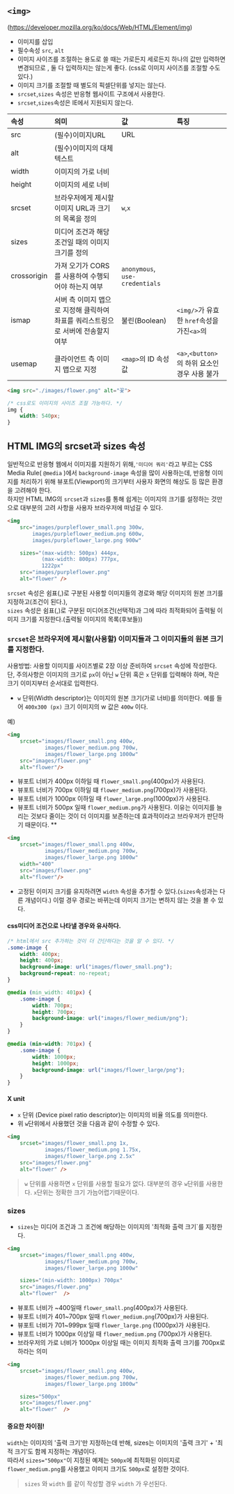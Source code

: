 ## ```<img>```
(https://developer.mozilla.org/ko/docs/Web/HTML/Element/img)

- 이미지를 삽입
- 필수속성 ```src```, ```alt```
- 이미지 사이즈를 조절하는 용도로 쓸 때는 가로든지 세로든지 하나의 값만 입력하면 변경되므로 , 둘 다 입력하지는 않는게 좋다.
(css로 이미지 사이즈를 조절할 수도 있다.)
- 이미지 크기를 조절할 때 별도의 픽셀단위를 넣지는 않는다. 
- ```srcset```,```sizes``` 속성은 반응형 웹사이트 구조에서 사용한다.
- ```srcset```,```sizes```속성은 IE에서 지원되지 않는다.

|속성|의미|값|특징|
|:--|:--|:--|:--|
|src|(필수)이미지URL|URL||
|alt|(필수)이미지의 대체텍스트|||
|width|이미지의 가로 너비|||
|height|이미지의 세로 너비|||
|srcset|브라우저에게 제시할 이미지 URL과 크기의 목록을 정의|```w```,```x```||
|sizes|미디어 조건과 해당 조건일 때의 이미지 크기를 정의|||
|crossorigin|가져 오기가 CORS를 사용하여 수행되어야 하는지 여부|```anonymous```, ```use-credentials```||
|ismap|서버 측 이미지 맵으로 지정해 클릭하여 좌표를 쿼리스트링으로 서버에 전송할지 여부|불린(Boolean)|```<img/>```가 유효한 ```href```속성을 가진```<a>```의 |
|usemap|클라이언트 측 이미지 맵으로 지정|```<map>```의 ID 속성 값|```<a>```,```<button>```의 하위 요소인 경우 사용 불가|


```html
<img src="./images/flower.png" alt="꽃">
```
```css
/* css로도 이미지의 사이즈 조절 가능하다. */
img {
    width: 540px;
}
```


## HTML IMG의 srcset과 sizes 속성

일반적으로 반응형 웹에서 이미지를 지원하기 위해,```'미디어 쿼리'```라고 부르는 CSS Media Rule( ```@media``` )에서 ```background-image``` 속성을 많이 사용하는데, 반응형 이미지를 처리하기 위해 뷰포트(Viewport)의 크기부터 사용자 화면의 해상도 등 많은 환경을 고려해야 한다.<br>
하지만 HTML IMG의 ```srcset```과 ```sizes```를 통해 쉽게는 이미지의 크기를 설정하는 것만으로 대부분의 고려 사항을 사용자 브라우저에 떠넘길 수 있다.

```html
<img
    src="images/purpleflower_small.png 300w,
        images/purpleflower_medium.png 600w,
        images/purpleflower_large.png 900w"

    sizes="(max-width: 500px) 444px,
           (max-width: 800px) 777px,
           1222px"
    src="images/purpleflower.png"
    alt="flower" />
```

```srcset``` 속성은 쉼표(,)로 구분된 사용할 이미지들의 경로와 해당 이미지의 원본 크기를 지정하고(조건이 된다.), <br>
```sizes``` 속성은 쉼표(,)로 구분된 미디어조건(선택적)과 그에 따라 최적화되어 출력될 이미지 크기를 지정한다.(출력될 이미지의 목록(후보들))

###  ```srcset```은  브라우저에 제시할(사용할) 이미지들과 그 이미지들의 원본 크기를 지정한다.
사용방법:
사용할 이미지를 사이즈별로 2장 이상 준비하여 ```srcset``` 속성에 작성한다.<br>
단, 주의사항은 이미지의 크기로 ```px```이 아닌 ```w``` 단위 혹은 ```x``` 단위를 입력해야 하며, 작은 크기 이미지부터 순서대로 입력한다.

- ```w``` 단위(Width descriptor)는 이미지의 원본 크기(가로 너비)를 의미한다. 예를 들어 ```400x300 (px)``` 크기 이미지의 w 값은 ```400w``` 이다.

예)
```html
<img
    srcset="images/flower_small.png 400w,
            images/flower_medium.png 700w,
            images/flower_large.png 1000w"
    src="images/flower.png"
    alt="flower"/>
```
- 뷰포트 너비가 400px 이하일 때 ```flower_small.png```(400px)가 사용된다.
- 뷰포트 너비가 700px 이하일 떄 ```flower_medium.png```(700px)가 사용된다.
- 뷰포트 너비가 1000px 이하일 때 ```flower_large.png```(1000px)가 사용된다.
- 뷰포트 너비가 500px 일때 ```flower_medium.png```가 사용된다. 이유는 이미지를 늘리는 것보다 줄이는 것이 더 이미지를 보존하는데 효과적이라고 브라우저가 판단하기 때문이다. **

```html
<img
    srcset="images/flower_small.png 400w,
            images/flower_medium.png 700w,
            images/flower_large.png 1000w"
    width="400"     
    src="images/flower.png"
    alt="flower"/>
```
- 고정된 이미지 크기를 유지하려면 ```width``` 속성을 추가할 수 있다.(```sizes```속성과는 다른 개념이다.) 이럴 경우 경로는 바뀌는데 이미지 크기는 변하지 않는  것을 볼 수 있다.


#### css미디어 조건으로 나타낼 경우와 유사하다.
```css
/* html에서 src 추가하는 것이 더 간단하다는 것을 알 수 있다. */
.some-image {
    width: 400px;
    height: 400px;
    background-image: url("images/flower_small.png");
    background-repeat: no-repeat;
}

@media (min_width: 401px) {
    .some-image {
        width: 700px;
        height: 700px;
        background-image: url("images/flower_medium/png");
    }
}

@media (min-width: 701px) {
    .some-image {
        width: 1000px;
        height: 1000px;
        background-image: url("images/flower_large/png");
    }
}

```


#### X unit

- ```x``` 단위 (Device pixel ratio descriptor)는 이미지의 비율 의도를 의미한다.
- 위 ```w```단위에서 사용했던 것을 다음과 같이 수정할 수 있다.
```html
<img
    srcset="images/flower_small.png 1x,
            images/flower_medium.png 1.75x,
            images/flower_large.png 2.5x"
    src="images/flower.png"
    alt="flower" />
```

> ```w``` 단위를 사용하면 ```x``` 단위를 사용할 필요가 없다. 대부분의 경우 ```w```단위를 사용한다. ```x```단위는 정확한 크기 가늠어렵기때문이다.


### sizes

- ```sizes```는 미디어 조건과 그 조건에 해당하는 이미지의 '최적화 출력 크기`를 지정한다.

```html
<img 
    srcset="images/flower_small.png 400w,
            images/flower_medium.png 700w,
            images/flower_large.png 1000w"

    sizes="(min-width: 1000px) 700px"
    src="images/flower.png"
    alt="flower"  />
```
- 뷰포트 너비가 ~400일때 ```flower_small.png```(400px)가 사용된다.
- 뷰포트 너비가 401~700px 일때 ```flower_medium.png```(700px)가 사용된다.
- 뷰포트 너비가 701~999px 일때 ```flower_large.png``` (1000px)가 사용된다.
- 뷰포트 너비가 1000px 이상일 때 ```flower_medium.png``` (700px)가 사용된다.
- 브라우저의 가로 너비가 1000px 이상일 때는 이미지 최적화 출력 크기를 700px로 하라는 의미



```html
<img 
    srcset="images/flower_small.png 400w,
            images/flower_medium.png 700w,
            images/flower_large.png 1000w"

    sizes="500px"
    src="images/flower.png"
    alt="flower"  />
```
#### 중요한 차이점!

```width```는 이미지의 '출력 크기'만 지정하는데 반해, sizes는 이미지의 '출력 크기' + '최적 크기'도 함께 지정하는 개념이다. <br>
따라서 ```sizes="500px"```이 지정된 예제는 ```500px```에 최적화된 이미지로 ```flower_medium.png```를 사용했고 이미지 크기도 ```500px```로 설정한 것이다.

> ```sizes``` 와 ```width``` 를 같이 작성할 경우 ```width``` 가 우선된다.